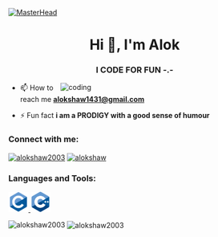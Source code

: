 [![MasterHead](https://media.tenor.com/ffN-es3aN5cAAAAM/peepokc-kcpeepo.gif)](https://alokshaw.io)
<h1 align="center">Hi 👋, I'm Alok</h1>
<h3 align="center">I CODE FOR FUN -.-</h3>
<img align="right" alt="coding" width="400" src="https://media.tenor.com/Dc_fTAcq0L0AAAAM/peepo-peepoleave.gif">

- 📫 How to reach me **alokshaw1431@gmail.com**

- ⚡ Fun fact **i am a PRODIGY with a good sense of humour**

<h3 align="left">Connect with me:</h3>
<p align="left">
<a href="https://instagram.com/alokshaw2003" target="blank"><img align="center" src="https://raw.githubusercontent.com/rahuldkjain/github-profile-readme-generator/master/src/images/icons/Social/instagram.svg" alt="alokshaw2003" height="30" width="40" /></a>
<a href="https://www.codechef.com/users/alokshaw" target="blank"><img align="center" src="https://cdn.jsdelivr.net/npm/simple-icons@3.1.0/icons/codechef.svg" alt="alokshaw" height="30" width="40" /></a>
</p>

<h3 align="left">Languages and Tools:</h3>
<p align="left"> <a href="https://www.cprogramming.com/" target="_blank" rel="noreferrer"> <img src="https://raw.githubusercontent.com/devicons/devicon/master/icons/c/c-original.svg" alt="c" width="40" height="40"/> </a> <a href="https://www.w3schools.com/cpp/" target="_blank" rel="noreferrer"> <img src="https://raw.githubusercontent.com/devicons/devicon/master/icons/cplusplus/cplusplus-original.svg" alt="cplusplus" width="40" height="40"/> </a> </p>

<p><img align="left" src="https://github-readme-stats.vercel.app/api/top-langs?username=alokshaw2003&show_icons=true&locale=en&layout=compact" alt="alokshaw2003" /></p>

<p>&nbsp;<img align="center" src="https://github-readme-stats.vercel.app/api?username=alokshaw2003&show_icons=true&locale=en" alt="alokshaw2003" /></p>
